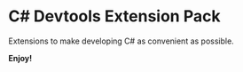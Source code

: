 # C# Devtools Extension Pack

Extensions to make developing C# as convenient as possible.

**Enjoy!**
